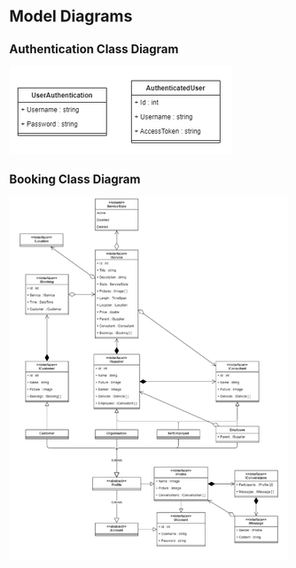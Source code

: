# Model Diagrams

## Authentication Class Diagram
<img src="./authentication.drawio.png" />

## Booking Class Diagram
<img src="./classes.drawio.png" />